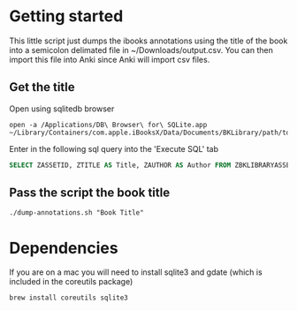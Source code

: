 # Getting started

This little script just dumps the ibooks annotations using the title of the book into a semicolon delimated file in ~/Downloads/output.csv.  You can then import this file into Anki since Anki will import csv files.

## Get the title

Open using sqlitedb browser

```
open -a /Applications/DB\ Browser\ for\ SQLite.app ~/Library/Containers/com.apple.iBooksX/Data/Documents/BKLibrary/path/to/sqlite/db
```

Enter in the following sql query into the 'Execute SQL' tab

```sql
SELECT ZASSETID, ZTITLE AS Title, ZAUTHOR AS Author FROM ZBKLIBRARYASSET WHERE ZTITLE IS NOT NULL
```

## Pass the script the book title

```shell
./dump-annotations.sh "Book Title"
```

# Dependencies

If you are on a mac you will need to install sqlite3 and gdate (which is included in the coreutils package)

```shell
brew install coreutils sqlite3
```
